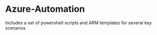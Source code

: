 # Azure-Automation
Includes a set of powershell scripts and ARM templates for several key scenarios
